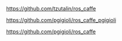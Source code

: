 https://github.com/tzutalin/ros_caffe

https://github.com/pgigioli/ros_caffe_pgigioli

https://github.com/pgigioli/ros_caffe

